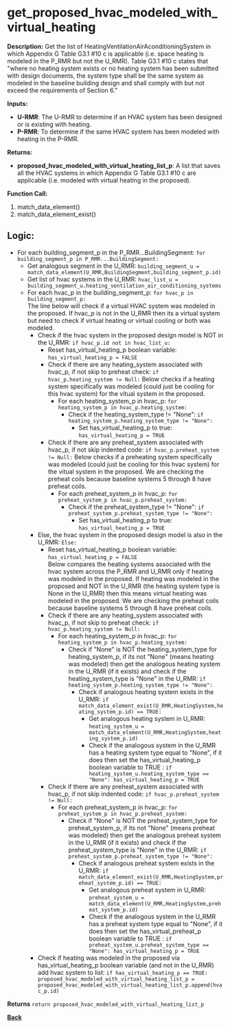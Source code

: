 # get_proposed_hvac_modeled_with_virtual_heating

**Description:** Get the list of HeatingVentilationAirAconditioningSystem in which Appendix G Table G3.1 #10 c is applicable (i.e. space heating is modeled in the P_RMR but not the U_RMR).  Table G3.1 #10 c states that "where no heating system exists or no heating system has been submitted with design documents, the system type shall be the same system as modeled in the baseline building design and shall comply with but not exceed the requirements of Section 6."   

**Inputs:**  
- **U-RMR**: The U-RMR to determine if an HVAC system has been designed or is existing with heating.  
- **P-RMR**: To determine if the same HVAC system has been modeled with heating in the P-RMR.  

**Returns:**  
- **proposed_hvac_modeled_with_virtual_heating_list_p**: A list that saves all the HVAC systems in which Appendix G Table G3.1 #10 c are applicable (i.e. modeled with virtual heating in the proposed).  
 
**Function Call:**   

1. match_data_element()  
2. match_data_element_exist()

## Logic:  
- For each building_segment_p in the P_RMR...BuildingSegment: `for building_segment_p in P_RMR...BuildingSegment:`
    - Get analogous segment in the U_RMR: `building_segment_u = match_data_element(U_RMR,BuildingSegment,building_segment_p.id)`
    - Get list of hvac systems in the U_RMR: `hvac_list_u = building_segment_u.heating_ventilation_air_conditioning_systems`
    - For each hvac_p in the building_segment_p: `for hvac_p in building_segment_p:`    
        The line below will check if a virtual HVAC system was modeled in the proposed. If hvac_p is not in the U_RMR then its a virtual system but need to check if virtual heating or virtual cooling or both was modeled. 
        - Check if the hvac system in the proposed design model is NOT in the U_RMR: `if hvac_p.id not in hvac_list_u:`
            - Reset has_virtual_heating_p boolean variable: `has_virtual_heating_p = FALSE`   
            - Check if there are any heating_system associated with hvac_p, if not skip to preheat check: `if hvac_p.heating_system != Null:`
                Below checks if a heating system specifically was modeled (could just be cooling for this hvac system) for the vitual system in the proposed. 
                - For each heating_system_p in hvac_p: `for heating_system_p in hvac_p.heating_system:`
                    - Check if the heating_system_type != "None": `if heating_system_p.heating_system_type != "None":`
                        - Set has_virtual_heating_p to true: `has_virtual_heating_p = TRUE`
            - Check if there are any preheat_system associated with hvac_p, if not skip indented code: `if hvac_p.preheat_system != Null:`
                Below checks if a preheating system specifically was modeled (could just be cooling for this hvac system) for the vitual system in the proposed. We are checking the preheat coils because baseline systems 5 through 8 have preheat coils. 
                - For each preheat_system_p in hvac_p: `for preheat_system_p in hvac_p.preheat_system:`
                    - Check if the preheat_system_type != "None": `if preheat_system_p.preheat_system_type != "None":`
                        - Set has_virtual_heating_p to true: `has_virtual_heating_p = TRUE`              
        - Else, the hvac system in the proposed design model is also in the U_RMR: `Else:`
            - Reset has_virtual_heating_p boolean variable: `has_virtual_heating_p = FALSE`   
            Below compares the heating systems associated with the hvac system across the P_RMR and U_RMR only if heating was modeled in the proposed. If heating was modeled in the proposed and NOT in the U_RMR (the heating system type is None in the U_RMR) then this means virtual heating was modeled in the proposed. We are checking the preheat coils because baseline systems 5 through 8 have preheat coils. 
            - Check if there are any heating_system associated with hvac_p, if not skip to preheat check: `if hvac_p.heating_system != Null:`
                - For each heating_system_p in hvac_p: `for heating_system_p in hvac_p.heating_system:`
                    - Check if "None" is NOT the heating_system_type for heating_system_p, if its not "None" (means heating was modeled) then get the analogous heating system in the U_RMR (if it exists) and check if the heating_system_type is "None" in the U_RMR: `if heating_system_p.heating_system_type != "None":`
                        - Check if analogous heating system exists in the U_RMR: `if match_data_element_exist(U_RMR,HeatingSystem,heating_system_p.id) == TRUE:` 
                            - Get analogous heating system in U_RMR: `heating_system_u = match_data_element(U_RMR,HeatingSystem,heating_system_p.id)`
                            - Check if the analogous system in the U_RMR has a heating system type equal to "None", if it does then set the has_virtual_heating_p boolean variable to TRUE : `if heating_system_u.heating_system_type == "None": has_virtual_heating_p = TRUE`
            - Check if there are any preheat_system associated with hvac_p, if not skip indented code: `if hvac_p.preheat_system != Null:`
                - For each preheat_system_p in hvac_p: `for preheat_system_p in hvac_p.preheat_system:`
                    - Check if "None" is NOT the preheat_system_type for preheat_system_p, if its not "None" (means preheat was modeled) then get the analogous preheat system in the U_RMR (if it exists) and check if the preheat_system_type is "None" in the U_RMR: `if preheat_system_p.preheat_system_type != "None":`
                        - Check if analogous preheat system exists in the U_RMR: `if match_data_element_exist(U_RMR,HeatingSystem,preheat_system_p.id) == TRUE:` 
                            - Get analogous preheat system in U_RMR: `preheat_system_u = match_data_element(U_RMR,HeatingSystem,preheat_system_p.id)`
                            - Check if the analogous system in the U_RMR has a preheat system type equal to "None", if it does then set the has_virtual_preheat_p boolean variable to TRUE : `if preheat_system_u.preheat_system_type == "None": has_virtual_heating_p = TRUE`            
        - Check if heating was modeled in the proposed via has_virtual_heating_p boolean variable (and not in the U_RMR) add hvac system to list: `if has_virtual_heating_p == TRUE: proposed_hvac_modeled_with_virtual_heating_list_p = proposed_hvac_modeled_with_virtual_heating_list_p.append(hvac_p.id)`   

 **Returns** `return proposed_hvac_modeled_with_virtual_heating_list_p`  

**[Back](../_toc.md)**